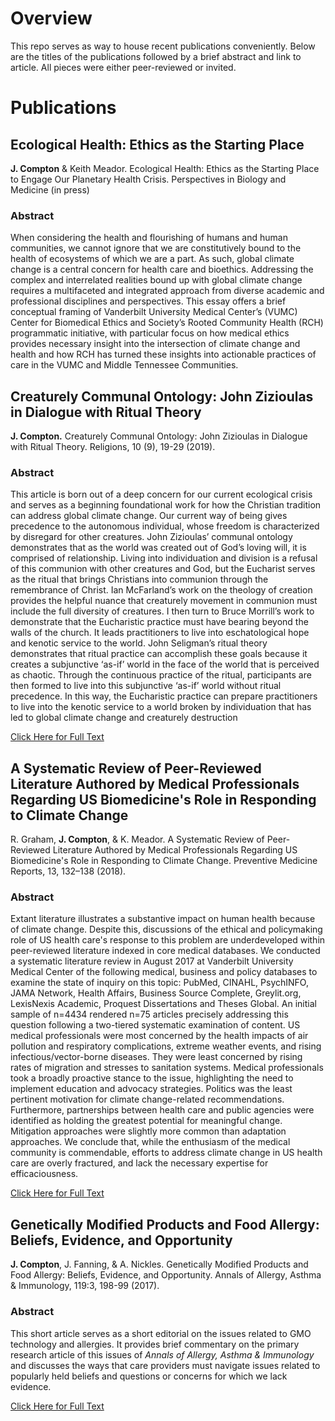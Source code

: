 # Overview

This repo serves as  way to house recent publications conveniently. Below are the titles of the publications followed by a brief abstract and link to article. All pieces were either peer-reviewed or invited.

# Publications

## Ecological Health: Ethics as the Starting Place

**J. Compton** & Keith Meador. Ecological Health: Ethics as the Starting Place to Engage Our Planetary Health Crisis. Perspectives in Biology and Medicine (in press)

### Abstract

When considering the health and flourishing of humans and human communities, we cannot ignore that we are constitutively bound to the health of ecosystems of which we are a part. As such, global climate change is a central concern for health care and bioethics. Addressing the complex and interrelated realities bound up with global climate change requires a multifaceted and integrated approach from diverse academic and professional disciplines and perspectives. This essay offers a brief conceptual framing of Vanderbilt University Medical Center’s (VUMC) Center for Biomedical Ethics and Society’s Rooted Community Health (RCH) programmatic initiative, with particular focus on how medical ethics provides necessary insight into the intersection of climate change and health and how RCH has turned these insights into actionable practices of care in the VUMC and Middle Tennessee Communities.

## Creaturely Communal Ontology: John Zizioulas in Dialogue with Ritual Theory

**J. Compton.** Creaturely Communal Ontology: John Zizioulas in Dialogue with Ritual Theory. Religions, 10 (9), 19-29 (2019).

### Abstract

This article is born out of a deep concern for our current ecological crisis and serves as a beginning foundational work for how the Christian tradition can address global climate change. Our current way of being gives precedence to the autonomous individual, whose freedom is characterized by disregard for other creatures. John Zizioulas’ communal ontology demonstrates that as the world was created out of God’s loving will, it is comprised of relationship. Living into individuation and division is a refusal of this communion with other creatures and God, but the Eucharist serves as the ritual that brings Christians into communion through the remembrance of Christ. Ian McFarland’s work on the theology of creation provides the helpful nuance that creaturely movement in communion must include the full diversity of creatures. I then turn to Bruce Morrill’s work to demonstrate that the Eucharistic practice must have bearing beyond the walls of the church. It leads practitioners to live into eschatological hope and kenotic service to the world. John Seligman’s ritual theory demonstrates that ritual practice can accomplish these goals because it creates a subjunctive ‘as-if’ world in the face of the world that is perceived as chaotic. Through the continuous practice of the ritual, participants are then formed to live into this subjunctive ‘as-if’ world without ritual precedence. In this way, the Eucharistic practice can prepare practitioners to live into the kenotic service to a world broken by individuation that has led to global climate change and creaturely destruction

[Click Here for Full Text](https://www.mdpi.com/2077-1444/10/9/506)

## A Systematic Review of Peer-Reviewed Literature Authored by Medical Professionals Regarding US Biomedicine's Role in Responding to Climate Change

R. Graham, **J. Compton**, & K. Meador. A Systematic Review of Peer-Reviewed Literature Authored by Medical Professionals Regarding US Biomedicine's Role in Responding to Climate Change. Preventive Medicine Reports, 13, 132–138 (2018).

### Abstract

Extant literature illustrates a substantive impact on human health because of climate change. Despite this, discussions of the ethical and policymaking role of US health care's response to this problem are underdeveloped within peer-reviewed literature indexed in core medical databases. We conducted a systematic literature review in August 2017 at Vanderbilt University Medical Center of the following medical, business and policy databases to examine the state of inquiry on this topic: PubMed, CINAHL, PsychINFO, JAMA Network, Health Affairs, Business Source Complete, Greylit.org, LexisNexis Academic, Proquest Dissertations and Theses Global. An initial sample of n=4434 rendered n=75 articles precisely addressing this question following a two-tiered systematic examination of content. US medical professionals were most concerned by the health impacts of air pollution and respiratory complications, extreme weather events, and rising infectious/vector-borne diseases. They were least concerned by rising rates of migration and stresses to sanitation systems. Medical professionals took a broadly proactive stance to the issue, highlighting the need to implement education and advocacy strategies. Politics was the least pertinent motivation for climate change-related recommendations. Furthermore, partnerships between health care and public agencies were identified as holding the greatest potential for meaningful change. Mitigation approaches were slightly more common than adaptation approaches. We conclude that, while the enthusiasm of the medical community is commendable, efforts to address climate change in US health care are overly fractured, and lack the necessary expertise for efficaciousness.

[Click Here for Full Text](https://www.ncbi.nlm.nih.gov/pmc/articles/PMC6299145/)

## Genetically Modified Products and Food Allergy: Beliefs, Evidence, and Opportunity

**J. Compton**, J. Fanning, & A. Nickles. Genetically Modified Products and Food Allergy: Beliefs, Evidence, and Opportunity. Annals of Allergy, Asthma & Immunology, 119:3, 198-99 (2017).

### Abstract

This short article serves as a short editorial on the issues related to GMO technology and allergies. It provides brief commentary on the primary research article of this issues of *Annals of Allergy, Asthma & Immunology* and discusses the ways that care providers must navigate issues related to popularly held beliefs and questions or concerns for which we lack evidence.

[Click Here for Full Text](https://www.sciencedirect.com/science/article/pii/S1081120617305987?via%3Dihub)



